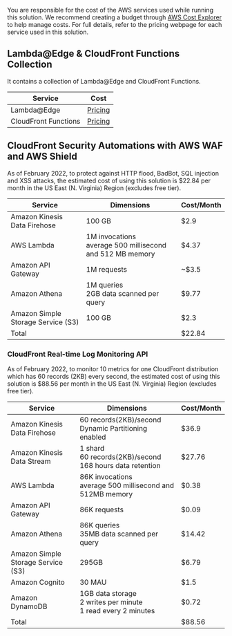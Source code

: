 You are responsible for the cost of the AWS services used while running this solution. We recommend creating a budget through [AWS Cost Explorer](http://aws.amazon.com/aws-cost-management/aws-cost-explorer/) to help manage costs. For full details, refer to the pricing webpage for each service used in this solution.
## Lambda@Edge & CloudFront Functions Collection

It contains a collection of Lambda@Edge and CloudFront Functions.

|  Service  | Cost  | 
|  ----  | ----  | 
| Lambda@Edge | [Pricing](https://aws.amazon.com/lambda/pricing/) | 
| CloudFront Functions | [Pricing](https://aws.amazon.com/cloudfront/pricing/) | 


## CloudFront Security Automations with AWS WAF and AWS Shield
 
As of February 2022, to protect against HTTP flood, BadBot, SQL injection and XSS attacks, the estimated cost of using this solution is $22.84 per month in the US East (N. Virginia) Region (excludes free tier).

|  Service  | Dimensions | Cost/Month | 
|  ----  | ----  | ----  |  
| Amazon Kinesis Data Firehose | 100 GB | $2.9 |
| AWS Lambda | 1M invocations<br>average 500 millisecond and 512 MB memory | $4.37 |
| Amazon API Gateway | 1M requests | ~$3.5 |
| Amazon Athena | 1M queries<br>2GB data scanned per query | $9.77 |
| Amazon Simple Storage Service (S3) | 100 GB | $2.3 |
| Total |  | $22.84 |


### CloudFront Real-time Log Monitoring API
 
 As of February 2022, to monitor 10 metrics for one CloudFront distribution which has 60 records (2KB) every second, the estimated cost of using this solution is $88.56 per month in the US East (N. Virginia) Region (excludes free tier).


|  Service  | Dimensions | Cost/Month | 
|  ----  | ----  | ----  |  
| Amazon Kinesis Data Firehose | 60 records(2KB)/second<br>Dynamic Partitioning enabled | $36.9 |
| Amazon Kinesis Data Stream | 1 shard<br>60 records(2KB)/second<br>168 hours data retention | $27.76 |
| AWS Lambda | 86K invocations<br>average 500 millisecond and 512MB memory | $0.38 |
| Amazon API Gateway | 86K requests | $0.09 |
| Amazon Athena | 86K queries<br>35MB data scanned per query | $14.42 |
| Amazon Simple Storage Service (S3) | 295GB | $6.79 |
| Amazon Cognito | 30 MAU | $1.5 |
| Amazon DynamoDB | 1GB data storage<br>2 writes per minute<br>1 read every 2 minutes | $0.72 |
| Total |  | $88.56 |

